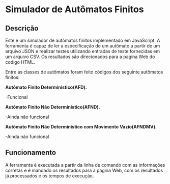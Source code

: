 # Simulador de Autômatos Finitos

## Descrição

Este é um simulador de autômatos finitos implementado em JavaScript. A ferramenta é capaz de ler a especificação de um autômato a partir de um arquivo JSON e realizar testes utilizando entradas de teste fornecidas em um arquivo CSV. Os resultados são direcionados para a pagina Web do codigo HTML.

Entre as classes de autômatos foram feito códigos dos seguinte autômatos finitos:

**Autômato Finito Determinístico(AFD).**
  
-Funcional

**Autômato Finito Não Determinístico(AFND).**

-Ainda não funcional

**Autômato Finito Não Determinístico com Movimento Vazio(AFNDMV).**

-Ainda não funcional


## Funcionamento

A ferramenta é executada a partir da linha de comando com as informações corretas e é mandado os resultados para a pagina Web, com os resultados já processados e os tempos de execução.
